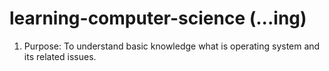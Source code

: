 # learning-computer-science (...ing)

1. Purpose: To understand basic knowledge what is operating system and its related issues.
